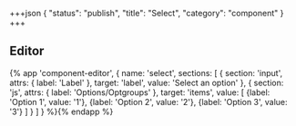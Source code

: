 +++json
{
  "status": "publish",
  "title": "Select",
  "category": "component"
}
+++

## Editor

{%
  app 'component-editor', {
    name: 'select',
    sections: [
      {
        section: 'input',
        attrs: {
          label: 'Label'
        },
        target: 'label',
        value: 'Select an option'
      },
      {
        section: 'js',
        attrs: {
          label: 'Options/Optgroups'
        },
        target: 'items',
        value: [
          {label: 'Option 1', value: '1'},
          {label: 'Option 2', value: '2'},
          {label: 'Option 3', value: '3'}
        ]
      }
    ]
  }
%}{% endapp %}
